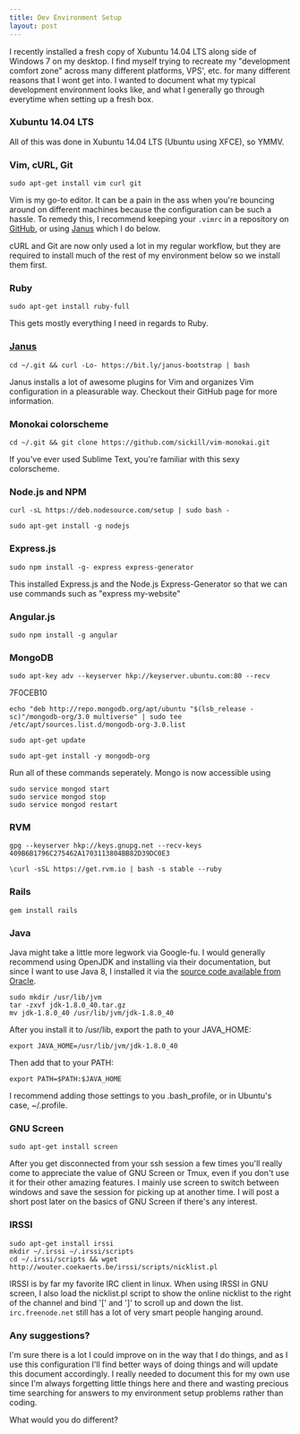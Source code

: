 ```yaml
---
title: Dev Environment Setup
layout: post
---
```


I recently installed a fresh copy of Xubuntu 14.04 LTS along side of
Windows 7 on my desktop. I find myself trying to recreate my
"development comfort zone" across many different platforms, VPS', etc.
for many different reasons that I wont get into. I wanted to document
what my typical development environment looks like, and what I generally
go through everytime when setting up a fresh box.

### Xubuntu 14.04 LTS

All of this was done in Xubuntu 14.04 LTS (Ubuntu using XFCE), so YMMV.

### Vim, cURL, Git

    sudo apt-get install vim curl git

Vim is my go-to editor. It can be a pain in the ass when you're bouncing
around on different machines because the configuration can be such a
hassle. To remedy this, I recommend keeping your `.vimrc` in a
repository on [GitHub](http://github.com), or using
[Janus](http://github.com/carlhuda/janus) which I do below.

cURL and Git are now only used a lot in my regular workflow, but they
are required to install much of the rest of my environment below so we
install them first.

### Ruby

    sudo apt-get install ruby-full

This gets mostly everything I need in regards to Ruby.

### [Janus](http://github.com/carlhuda/janus)

    cd ~/.git && curl -Lo- https://bit.ly/janus-bootstrap | bash

Janus installs a lot of awesome plugins for Vim and organizes Vim
configuration in a pleasurable way. Checkout their GitHub page for more
information.

### Monokai colorscheme

    cd ~/.git && git clone https://github.com/sickill/vim-monokai.git

If you've ever used Sublime Text, you're familiar with this sexy
colorscheme.

### Node.js and NPM

    curl -sL https://deb.nodesource.com/setup | sudo bash -

    sudo apt-get install -g nodejs

### Express.js

    sudo npm install -g- express express-generator

This installed Express.js and the Node.js Express-Generator so that we
can use commands such as "express my-website"

### Angular.js

    sudo npm install -g angular

### MongoDB

    sudo apt-key adv --keyserver hkp://keyserver.ubuntu.com:80 --recv
7F0CEB10

    echo "deb http://repo.mongodb.org/apt/ubuntu "$(lsb_release -sc)"/mongodb-org/3.0 multiverse" | sudo tee /etc/apt/sources.list.d/mongodb-org-3.0.list

    sudo apt-get update

    sudo apt-get install -y mongodb-org

Run all of these commands seperately. Mongo is now accessible using

    sudo service mongod start
    sudo service mongod stop
    sudo service mongod restart

### RVM

    gpg --keyserver hkp://keys.gnupg.net --recv-keys 409B6B1796C275462A1703113804BB82D39DC0E3

    \curl -sSL https://get.rvm.io | bash -s stable --ruby

### Rails

    gem install rails

### Java

Java might take a little more legwork via Google-fu. I would generally
recommend using OpenJDK and installing via their documentation, but
since I want to use Java 8, I installed it via the [source code
available from
Oracle](http://www.oracle.com/technetwork/java/javase/downloads/index.html).

    sudo mkdir /usr/lib/jvm
    tar -zxvf jdk-1.8.0_40.tar.gz
    mv jdk-1.8.0_40 /usr/lib/jvm/jdk-1.8.0_40

After you install it to /usr/lib, export the path to your JAVA_HOME:

    export JAVA_HOME=/usr/lib/jvm/jdk-1.8.0_40

Then add that to your PATH:

    export PATH=$PATH:$JAVA_HOME

I recommend adding those settings to you .bash_profile, or in Ubuntu's
case, ~/.profile.

### GNU Screen

    sudo apt-get install screen

After you get disconnected from your ssh session a few times you'll
really come to appreciate the value of GNU Screen or Tmux, even if you
don't use it for their other amazing features. I mainly use screen to
switch between windows and save the session for picking up at another
time. I will post a short post later on the basics of GNU Screen if
there's any interest.

### IRSSI

    sudo apt-get install irssi
    mkdir ~/.irssi ~/.irssi/scripts
    cd ~/.irssi/scripts && wget http://wouter.coekaerts.be/irssi/scripts/nicklist.pl

IRSSI is by far my favorite IRC client in linux. When using IRSSI in GNU
screen, I also load the nicklist.pl script to show the online nicklist
to the right of the channel and bind '[' and ']' to scroll up and down
the list. `irc.freenode.net` still has a lot of very smart people
hanging around.


### Any suggestions?

I'm sure there is a lot I could improve on in the way that I do things,
and as I use this configuration I'll find better ways of doing things
and will update this document accordingly. I really needed to document
this for my own use since I'm always forgetting little things here and
there and wasting precious time searching for answers to my environment
setup problems rather than coding.

What would you do different?
